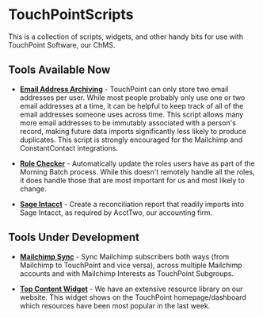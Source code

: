 # TouchPointScripts
This is a collection of scripts, widgets, and other handy bits for use with TouchPoint Software, our ChMS. 

## Tools Available Now

- [**Email Address Archiving**](EmailAddressArchiving) - TouchPoint can only store two email addresses per user.  While most
people probably only use one or two email addresses at a time, it can be helpful to keep track of all of the email addresses
someone uses across time.  This script allows many more email addresses to be immutably associated with a person's record,
making future data imports significantly less likely to produce duplicates.  This script is strongly encouraged for the 
Mailchimp and ConstantContact integrations. 

- [**Role Checker**](RoleChecker) - Automatically update the roles users have as part of the Morning Batch process.  While
this doesn't remotely handle all the roles, it does handle those that are most important for us and most likely to change.

- [**Sage Intacct**](SageIntacct) - Create a reconciliation report that readily imports into Sage Intacct, as required by
AcctTwo, our accounting firm. 

## Tools Under Development

- [**Mailchimp Sync**](Mailchimp) - Sync Mailchimp subscribers both ways (from Mailchimp to TouchPoint and vice versa), 
across multiple Mailchimp accounts and with Mailchimp Interests as TouchPoint Subgroups.

- [**Top Content Widget**](TopContentWidget) - We have an extensive resource library on our website.  This widget shows on
the TouchPoint homepage/dashboard which resources have been most popular in the last week. 

